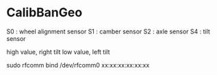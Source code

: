 # CalibBanGeo

S0 : wheel alignment sensor
S1 : camber sensor
S2 : axle sensor
S4 : tilt sensor

high value, right tilt
low value, left tilt

sudo rfcomm bind /dev/rfcomm0 xx:xx:xx:xx:xx:xx
